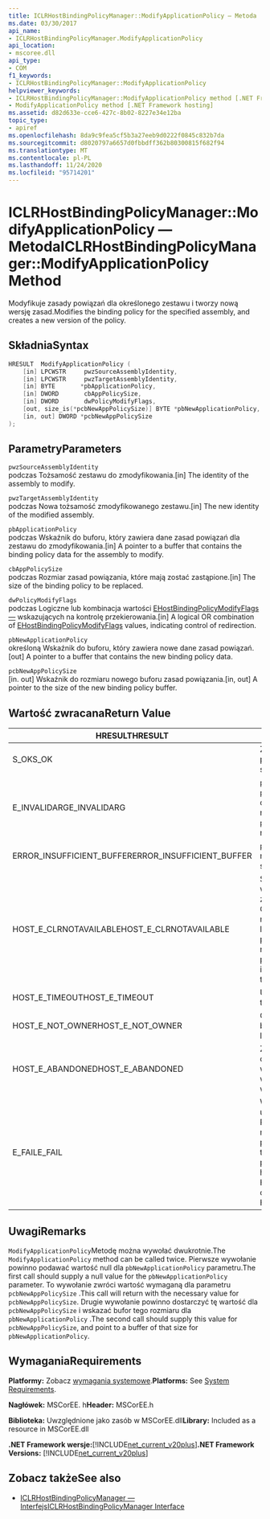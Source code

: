 ```yaml
---
title: ICLRHostBindingPolicyManager::ModifyApplicationPolicy — Metoda
ms.date: 03/30/2017
api_name:
- ICLRHostBindingPolicyManager.ModifyApplicationPolicy
api_location:
- mscoree.dll
api_type:
- COM
f1_keywords:
- ICLRHostBindingPolicyManager::ModifyApplicationPolicy
helpviewer_keywords:
- ICLRHostBindingPolicyManager::ModifyApplicationPolicy method [.NET Framework hosting]
- ModifyApplicationPolicy method [.NET Framework hosting]
ms.assetid: d82d633e-cce6-427c-8b02-8227e34e12ba
topic_type:
- apiref
ms.openlocfilehash: 8da9c9fea5cf5b3a27eeb9d0222f0845c832b7da
ms.sourcegitcommit: d8020797a6657d0fbbdff362b80300815f682f94
ms.translationtype: MT
ms.contentlocale: pl-PL
ms.lasthandoff: 11/24/2020
ms.locfileid: "95714201"
---
```

# <a name="iclrhostbindingpolicymanagermodifyapplicationpolicy-method"></a><span data-ttu-id="d51d6-102">ICLRHostBindingPolicyManager::ModifyApplicationPolicy — Metoda</span><span class="sxs-lookup"><span data-stu-id="d51d6-102">ICLRHostBindingPolicyManager::ModifyApplicationPolicy Method</span></span>

<span data-ttu-id="d51d6-103">Modyfikuje zasady powiązań dla określonego zestawu i tworzy nową wersję zasad.</span><span class="sxs-lookup"><span data-stu-id="d51d6-103">Modifies the binding policy for the specified assembly, and creates a new version of the policy.</span></span>  
  
## <a name="syntax"></a><span data-ttu-id="d51d6-104">Składnia</span><span class="sxs-lookup"><span data-stu-id="d51d6-104">Syntax</span></span>  
  
```cpp  
HRESULT  ModifyApplicationPolicy (  
    [in] LPCWSTR     pwzSourceAssemblyIdentity,
    [in] LPCWSTR     pwzTargetAssemblyIdentity,  
    [in] BYTE       *pbApplicationPolicy,  
    [in] DWORD       cbAppPolicySize,  
    [in] DWORD       dwPolicyModifyFlags,  
    [out, size_is(*pcbNewAppPolicySize)] BYTE *pbNewApplicationPolicy,
    [in, out] DWORD *pcbNewAppPolicySize  
);  
```  
  
## <a name="parameters"></a><span data-ttu-id="d51d6-105">Parametry</span><span class="sxs-lookup"><span data-stu-id="d51d6-105">Parameters</span></span>  

 `pwzSourceAssemblyIdentity`  
 <span data-ttu-id="d51d6-106">podczas Tożsamość zestawu do zmodyfikowania.</span><span class="sxs-lookup"><span data-stu-id="d51d6-106">[in] The identity of the assembly to modify.</span></span>  
  
 `pwzTargetAssemblyIdentity`  
 <span data-ttu-id="d51d6-107">podczas Nowa tożsamość zmodyfikowanego zestawu.</span><span class="sxs-lookup"><span data-stu-id="d51d6-107">[in] The new identity of the modified assembly.</span></span>  
  
 `pbApplicationPolicy`  
 <span data-ttu-id="d51d6-108">podczas Wskaźnik do buforu, który zawiera dane zasad powiązań dla zestawu do zmodyfikowania.</span><span class="sxs-lookup"><span data-stu-id="d51d6-108">[in] A pointer to a buffer that contains the binding policy data for the assembly to modify.</span></span>  
  
 `cbAppPolicySize`  
 <span data-ttu-id="d51d6-109">podczas Rozmiar zasad powiązania, które mają zostać zastąpione.</span><span class="sxs-lookup"><span data-stu-id="d51d6-109">[in] The size of the binding policy to be replaced.</span></span>  
  
 `dwPolicyModifyFlags`  
 <span data-ttu-id="d51d6-110">podczas Logiczne lub kombinacja wartości [EHostBindingPolicyModifyFlags —](ehostbindingpolicymodifyflags-enumeration.md) wskazujących na kontrolę przekierowania.</span><span class="sxs-lookup"><span data-stu-id="d51d6-110">[in] A logical OR combination of [EHostBindingPolicyModifyFlags](ehostbindingpolicymodifyflags-enumeration.md) values, indicating control of redirection.</span></span>  
  
 `pbNewApplicationPolicy`  
 <span data-ttu-id="d51d6-111">określoną Wskaźnik do buforu, który zawiera nowe dane zasad powiązań.</span><span class="sxs-lookup"><span data-stu-id="d51d6-111">[out] A pointer to a buffer that contains the new binding policy data.</span></span>  
  
 `pcbNewAppPolicySize`  
 <span data-ttu-id="d51d6-112">[in. out] Wskaźnik do rozmiaru nowego buforu zasad powiązania.</span><span class="sxs-lookup"><span data-stu-id="d51d6-112">[in, out] A pointer to the size of the new binding policy buffer.</span></span>  
  
## <a name="return-value"></a><span data-ttu-id="d51d6-113">Wartość zwracana</span><span class="sxs-lookup"><span data-stu-id="d51d6-113">Return Value</span></span>  
  
|<span data-ttu-id="d51d6-114">HRESULT</span><span class="sxs-lookup"><span data-stu-id="d51d6-114">HRESULT</span></span>|<span data-ttu-id="d51d6-115">Opis</span><span class="sxs-lookup"><span data-stu-id="d51d6-115">Description</span></span>|  
|-------------|-----------------|  
|<span data-ttu-id="d51d6-116">S_OK</span><span class="sxs-lookup"><span data-stu-id="d51d6-116">S_OK</span></span>|<span data-ttu-id="d51d6-117">Zasady zostały zmodyfikowane pomyślnie.</span><span class="sxs-lookup"><span data-stu-id="d51d6-117">The policy was modified successfully.</span></span>|  
|<span data-ttu-id="d51d6-118">E_INVALIDARG</span><span class="sxs-lookup"><span data-stu-id="d51d6-118">E_INVALIDARG</span></span>|<span data-ttu-id="d51d6-119">`pwzSourceAssemblyIdentity` lub `pwzTargetAssemblyIdentity` było odwołaniem o wartości null.</span><span class="sxs-lookup"><span data-stu-id="d51d6-119">`pwzSourceAssemblyIdentity` or `pwzTargetAssemblyIdentity` was a null reference.</span></span>|  
|<span data-ttu-id="d51d6-120">ERROR_INSUFFICIENT_BUFFER</span><span class="sxs-lookup"><span data-stu-id="d51d6-120">ERROR_INSUFFICIENT_BUFFER</span></span>|<span data-ttu-id="d51d6-121">`pbNewApplicationPolicy` jest za mała.</span><span class="sxs-lookup"><span data-stu-id="d51d6-121">`pbNewApplicationPolicy` is too small.</span></span>|  
|<span data-ttu-id="d51d6-122">HOST_E_CLRNOTAVAILABLE</span><span class="sxs-lookup"><span data-stu-id="d51d6-122">HOST_E_CLRNOTAVAILABLE</span></span>|<span data-ttu-id="d51d6-123">Środowisko uruchomieniowe języka wspólnego (CLR) nie zostało załadowane do procesu lub środowisko CLR znajduje się w stanie, w którym nie można uruchomić kodu zarządzanego lub przetworzyć wywołania pomyślnie.</span><span class="sxs-lookup"><span data-stu-id="d51d6-123">The common language runtime (CLR) has not been loaded into a process, or the CLR is in a state in which it cannot run managed code or process the call successfully.</span></span>|  
|<span data-ttu-id="d51d6-124">HOST_E_TIMEOUT</span><span class="sxs-lookup"><span data-stu-id="d51d6-124">HOST_E_TIMEOUT</span></span>|<span data-ttu-id="d51d6-125">Upłynął limit czasu połączenia.</span><span class="sxs-lookup"><span data-stu-id="d51d6-125">The call timed out.</span></span>|  
|<span data-ttu-id="d51d6-126">HOST_E_NOT_OWNER</span><span class="sxs-lookup"><span data-stu-id="d51d6-126">HOST_E_NOT_OWNER</span></span>|<span data-ttu-id="d51d6-127">Obiekt wywołujący nie jest właocicielem blokady.</span><span class="sxs-lookup"><span data-stu-id="d51d6-127">The caller does not own the lock.</span></span>|  
|<span data-ttu-id="d51d6-128">HOST_E_ABANDONED</span><span class="sxs-lookup"><span data-stu-id="d51d6-128">HOST_E_ABANDONED</span></span>|<span data-ttu-id="d51d6-129">Zdarzenie zostało anulowane podczas oczekiwania na niego zablokowanego wątku lub włókna.</span><span class="sxs-lookup"><span data-stu-id="d51d6-129">An event was canceled while a blocked thread or fiber was waiting on it.</span></span>|  
|<span data-ttu-id="d51d6-130">E_FAIL</span><span class="sxs-lookup"><span data-stu-id="d51d6-130">E_FAIL</span></span>|<span data-ttu-id="d51d6-131">Wystąpił nieznany błąd krytyczny.</span><span class="sxs-lookup"><span data-stu-id="d51d6-131">An unknown catastrophic failure occurred.</span></span> <span data-ttu-id="d51d6-132">Po powrocie metody E_FAIL nie będzie można używać środowiska CLR w procesie.</span><span class="sxs-lookup"><span data-stu-id="d51d6-132">After a method returns E_FAIL, the CLR is no longer usable within the process.</span></span> <span data-ttu-id="d51d6-133">Kolejne wywołania metod hostingu zwracają HOST_E_CLRNOTAVAILABLE.</span><span class="sxs-lookup"><span data-stu-id="d51d6-133">Subsequent calls to hosting methods return HOST_E_CLRNOTAVAILABLE.</span></span>|  
  
## <a name="remarks"></a><span data-ttu-id="d51d6-134">Uwagi</span><span class="sxs-lookup"><span data-stu-id="d51d6-134">Remarks</span></span>  

 <span data-ttu-id="d51d6-135">`ModifyApplicationPolicy`Metodę można wywołać dwukrotnie.</span><span class="sxs-lookup"><span data-stu-id="d51d6-135">The `ModifyApplicationPolicy` method can be called twice.</span></span> <span data-ttu-id="d51d6-136">Pierwsze wywołanie powinno podawać wartość null dla `pbNewApplicationPolicy` parametru.</span><span class="sxs-lookup"><span data-stu-id="d51d6-136">The first call should supply a null value for the `pbNewApplicationPolicy` parameter.</span></span> <span data-ttu-id="d51d6-137">To wywołanie zwróci wartość wymaganą dla parametru `pcbNewAppPolicySize` .</span><span class="sxs-lookup"><span data-stu-id="d51d6-137">This call will return with the necessary value for `pcbNewAppPolicySize`.</span></span> <span data-ttu-id="d51d6-138">Drugie wywołanie powinno dostarczyć tę wartość dla `pcbNewAppPolicySize` i wskazać bufor tego rozmiaru dla `pbNewApplicationPolicy` .</span><span class="sxs-lookup"><span data-stu-id="d51d6-138">The second call should supply this value for `pcbNewAppPolicySize`, and point to a buffer of that size for `pbNewApplicationPolicy`.</span></span>  
  
## <a name="requirements"></a><span data-ttu-id="d51d6-139">Wymagania</span><span class="sxs-lookup"><span data-stu-id="d51d6-139">Requirements</span></span>  

 <span data-ttu-id="d51d6-140">**Platformy:** Zobacz [wymagania systemowe](../../get-started/system-requirements.md).</span><span class="sxs-lookup"><span data-stu-id="d51d6-140">**Platforms:** See [System Requirements](../../get-started/system-requirements.md).</span></span>  
  
 <span data-ttu-id="d51d6-141">**Nagłówek:** MSCorEE. h</span><span class="sxs-lookup"><span data-stu-id="d51d6-141">**Header:** MSCorEE.h</span></span>  
  
 <span data-ttu-id="d51d6-142">**Biblioteka:** Uwzględnione jako zasób w MSCorEE.dll</span><span class="sxs-lookup"><span data-stu-id="d51d6-142">**Library:** Included as a resource in MSCorEE.dll</span></span>  
  
 <span data-ttu-id="d51d6-143">**.NET Framework wersje:**[!INCLUDE[net_current_v20plus](../../../../includes/net-current-v20plus-md.md)]</span><span class="sxs-lookup"><span data-stu-id="d51d6-143">**.NET Framework Versions:** [!INCLUDE[net_current_v20plus](../../../../includes/net-current-v20plus-md.md)]</span></span>  
  
## <a name="see-also"></a><span data-ttu-id="d51d6-144">Zobacz także</span><span class="sxs-lookup"><span data-stu-id="d51d6-144">See also</span></span>

- [<span data-ttu-id="d51d6-145">ICLRHostBindingPolicyManager — Interfejs</span><span class="sxs-lookup"><span data-stu-id="d51d6-145">ICLRHostBindingPolicyManager Interface</span></span>](iclrhostbindingpolicymanager-interface.md)
